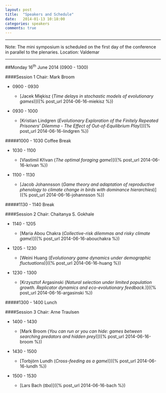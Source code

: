 ```yaml
---
layout: post
title:  "Speakers and Schedule"
date:   2014-01-13 10:18:00
categories: speakers
comments: true
---
```



***
Note: The mini symposium is scheduled on the first day of the conference in parallel to the plenaries.
Location: Valdemar 
***


##Monday 16<sup>th</sup> June 2014 (0900 - 1300)

####Session 1	Chair: Mark Broom


* 0900 - 0930
	* [Jacek Miękisz (*Time delays in stochastic models of evolutionary games*)]({% post_url 2014-06-16-miekisz %}) 

* 0930 - 1000
	* [Kristian Lindgren (*Evolutionary Exploration of the Finitely Repeated Prisoners’ Dilemma - The Effect of Out-of-Equilibrium Play*)]({% post_url 2014-06-16-lindgren %}) 

#####1000 - 1030 Coffee Break	

* 1030 - 1100
	* [Vlastimil Křivan (*The optimal foraging game*)]({% post_url 2014-06-16-krivan %}) 

* 1100 - 1130
	* [Jacob Johannsson (*Game theory and adaptation of reproductive phenology to climate change in birds with dominance hierarchies*)]({% post_url 2014-06-16-johannsson %})


#####1130 - 1140 Break

####Session 2	Chair: Chaitanya S. Gokhale
 

* 1140 - 1205
	* [Maria Abou Chakra (*Collective-risk dilemmas and risky climate game*)]({% post_url 2014-06-16-abouchakra %})

* 1205 - 1230
	* [Weini Huang (*Evolutionary game dynamics under demographic fluctuations*)]({% post_url 2014-06-16-huang %})

* 1230 - 1300
	* [Krzysztof Argasinski (*Natural selection under limited population growth. Replicator dynamics and eco-evolutionary feedback.*)]({% post_url 2014-06-16-argasinski %})


#####1300 - 1400 Lunch

####Session 3	Chair: Arne Traulsen

* 1400 - 1430
	* [Mark Broom (*You can run or you can hide: games between searching predators and hidden prey*)]({% post_url 2014-06-16-broom %}) 

* 1430 - 1500
	* [Torbjörn Lundh (*Cross-feeding as a game*)]({% post_url 2014-06-16-lundh %}) 

* 1500 - 1530
	* [Lars Bach (*tba*)]({% post_url 2014-06-16-bach %}) 
